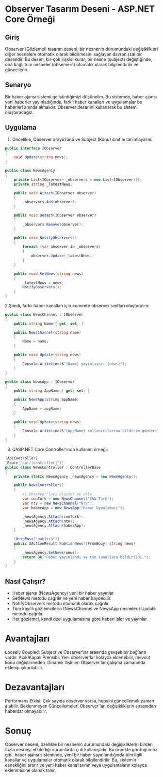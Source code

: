 # Observer Tasarım Deseni - ASP.NET Core Örneği

## Giriş

Observer (Gözlemci) tasarım deseni, bir nesnenin durumundaki değişiklikleri diğer nesnelere otomatik olarak bildirmesini sağlayan davranışsal bir desendir. Bu desen, bir-çok ilişkisi kurar; bir nesne (subject) değiştiğinde, ona bağlı tüm nesneler (observers) otomatik olarak bilgilendirilir ve güncellenir.

## Senaryo

Bir haber ajansı sistemi geliştirdiğimizi düşünelim. Bu sistemde, haber ajansı yeni haberler yayınladığında, farklı haber kanalları ve uygulamalar bu haberleri anında almalıdır. Observer desenini kullanarak bu sistemi oluşturacağız.

## Uygulama

1. Öncelikle, Observer arayüzünü ve Subject (Konu) sınıfını tanımlayalım:

```csharp
public interface IObserver
{
    void Update(string news);
}

public class NewsAgency
{
    private List<IObserver> _observers = new List<IObserver>();
    private string _latestNews;

    public void Attach(IObserver observer)
    {
        _observers.Add(observer);
    }

    public void Detach(IObserver observer)
    {
        _observers.Remove(observer);
    }

    public void NotifyObservers()
    {
        foreach (var observer in _observers)
        {
            observer.Update(_latestNews);
        }
    }

    public void SetNews(string news)
    {
        _latestNews = news;
        NotifyObservers();
    }
}
```

2.Şimdi, farklı haber kanalları için concrete observer sınıfları oluşturalım:

```csharp
public class NewsChannel : IObserver
{
    public string Name { get; set; }

    public NewsChannel(string name)
    {
        Name = name;
    }

    public void Update(string news)
    {
        Console.WriteLine($"{Name} yayınlıyor: {news}");
    }
}

public class NewsApp : IObserver
{
    public string AppName { get; set; }

    public NewsApp(string appName)
    {
        AppName = appName;
    }

    public void Update(string news)
    {
        Console.WriteLine($"{AppName} kullanıcılarına bildirim gönderiliyor: {news}");
    }
}
```

3. QASP.NET Core Controller'ında kullanım örneği:

```csharp
[ApiController]
[Route("api/[controller]")]
public class NewsController : ControllerBase
{
    private static NewsAgency _newsAgency = new NewsAgency();

    public NewsController()
    {
        // Observer'ları oluştur ve ekle
        var cnnTurk = new NewsChannel("CNN Türk");
        var ntv = new NewsChannel("NTV");
        var haberApp = new NewsApp("Haber Uygulaması");

        _newsAgency.Attach(cnnTurk);
        _newsAgency.Attach(ntv);
        _newsAgency.Attach(haberApp);
    }

    [HttpPost("publish")]
    public IActionResult PublishNews([FromBody] string news)
    {
        _newsAgency.SetNews(news);
        return Ok("Haber yayınlandı ve tüm kanallara bildirildi.");
    }
}
```
## Nasıl Çalışır?

- Haber ajansı (NewsAgency) yeni bir haber yayınlar.
- SetNews metodu çağrılır ve yeni haber kaydedilir.
- NotifyObservers metodu otomatik olarak çağrılır.
- Tüm kayıtlı gözlemcilerin (NewsChannel ve NewsApp nesneleri) Update metodu çağrılır.
- Her gözlemci, kendi özel uygulamasına göre haberi işler ve yayınlar.

# Avantajları

Loosely Coupled: Subject ve Observer'lar arasında gevşek bir bağlantı vardır.
Açık/Kapalı Prensibi: Yeni observer'lar kolayca eklenebilir, mevcut kodu değiştirmeden.
Dinamik İlişkiler: Observer'lar çalışma zamanında eklenip çıkarılabilir.

# Dezavantajları

Performans Etkisi: Çok sayıda observer varsa, hepsini güncellemek zaman alabilir.
Beklenmeyen Güncellemeler: Observer'lar, değişikliklerin sırasından haberdar olmayabilir.

# Sonuç
Observer deseni, özellikle bir nesnenin durumundaki değişikliklerin birden fazla nesneyi etkilediği durumlarda çok kullanışlıdır. Bu örnekte gördüğümüz gibi, haber ajansı sisteminde, yeni bir haber yayınlandığında tüm ilgili kanallar ve uygulamalar otomatik olarak bilgilendirilir. Bu, sistemin esnekliğini artırır ve yeni haber kanallarının veya uygulamaların kolayca eklenmesine olanak tanır.